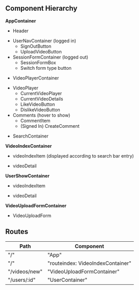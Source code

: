 ## Component Hierarchy

**AppContainer**
 - Header
  + UserNavContainer (logged in)
    - SignOutButton
    - UploadVideoButton
  + SessionFormContainer (logged out)
    - SessionFormBox
    - Switch form type button

 - VideoPlayerContainer
  + VideoPlayer
    - CurrentVideoPlayer
    - CurrentVideoDetails
    - LikeVideoButton
    - DislikeVideoButton
  + Comments (hover to show)
    - CommentItem
    - (Signed In) CreateComment

  - SearchContainer

**VideoIndexContainer**
 - videoIndexItem (displayed according to search bar entry)
  + videoDetail

**UserShowContainer**
 - videoIndexItem
  + videoDetail

**VideoUploadFormContainer**
 - VideoUploadForm



## Routes

|Path   | Component   |
|-------|-------------|
| "/" | "App" |
| "/" | "routeindex: VideoIndexContainer" |
| "/videos/new" | "VideoUploadFormContainer" |
| "/users/:id" | "UserContainer" |
